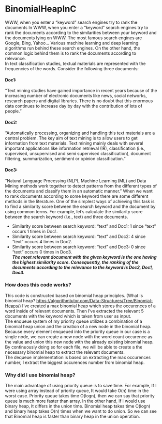 # BinomialHeapInC  
WWW, when you enter a “keyword” search engines try to rank the documents
In WWW, when you enter a “keyword” search engines try to rank the documents according to the similarities between your keyword and the documents lying on
WWW. The most famous search engines are Google, Bing, Yahoo... Various
machine learning and deep learning algorithms run behind these search engines. On
the other hand, the common logic behind them is to rank the documents according to
relevance.  
In text classification studies, textual materials are represented with the frequencies of
the words. Consider the following three documents:  
#### Doc1:  
“Text mining studies have gained importance in recent years because of the
increasing number of electronic documents like news, social networks, research
papers and digital libraries. There is no doubt that this enormous data continues to
increase day by day with the contribution of lots of people.”
#### Doc2: 
“Automatically processing, organizing and handling this text materials are a
central problem. The key aim of text mining is to allow users to get information from
text materials. Text mining mainly deals with several important applications like
information retrieval (IR), classification (i.e., supervised, unsupervised and semi
supervised classification), document filtering, summarization, sentiment or opinion
classification.”
#### Doc3: 
“Natural Language Processing (NLP), Machine Learning (ML) and Data
Mining methods work together to detect patterns from the different types of the
documents and classify them in an automatic manner.”
When we want to rank documents according to some keyword there are some
different methods in the literature. One of the simplest ways of achieving this task is
to find a similarity score between the search keyword and the document by using
common terms. For example, let’s calculate the similarity score between the search
keyword (i.e., text) and three documents.  
* Similarity score between search keyword: “text” and Doc1: 1 since “text” occurs
1 times in Doc1.  
* Similarity score between search keyword: “text” and Doc2: 4 since “text” occurs
4 times in Doc2.  
* Similarity score between search keyword: “text” and Doc3: 0 since “text” occurs
0 times in Doc3.  
***The most relevant document with the given keyword is the one having the highest
similarity score. Consequently, the ranking of the documents according to the
relevance to the keyword is Doc2, Doc1, Doc3.***

### How does this code works?  
This code is constructed based on binomial heap principles. (What is binomial heap? https://algorithmtutor.com/Data-Structures/Tree/Binomial-Heaps/) I’ve created a max binomial heap which stores the occurences of a word inside of relevant
documents. Then I’ve extracted the relevant 5 documents with the keyword which is taken
from user as input.  
The enqueue system of my priority queue utilizes a combination of a binomial heap union
and the creation of a new node in the binomial heap. Because every element enqueued into the
priority queue in our case is a single node, we can create a new node with the word count
occurence as the value and union this new node with the already existing binomial heap. By
continuously doing so for each file, we will be able to create a the necessary binomial heap to
extract the relevant documents.  
The dequeue implementation is based on extracting the max occurences number, I extract the
biggest occurences number from binomial heap.

### Why did I use binomial heap?  
The main advantage of using priority queue is to save time. For example, If I were using
array instead of priority queue, It would take O(n) time in the worst case. Priority queue takes
time O(logn), then we can say that priority queue is much more faster than array. In the other
hand, If I would use binary heap, It differs in the union time. Binomial heap takes time
O(logn) and binary heap takes O(n) times when we want to do union. So we can see that
Binomial heap is faster than binary heap in the union operation.
